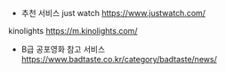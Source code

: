 - 추천 서비스
just watch
https://www.justwatch.com/

kinolights
https://m.kinolights.com/

- B급 공포영화 참고 서비스
https://www.badtaste.co.kr/category/badtaste/news/ 